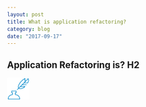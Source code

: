 ```yaml
---
layout: post
title: What is application refactoring?
category: blog
date: "2017-09-17"
---
```

<h2> Application Refactoring is? H2 </h2>
<img src="images/color-skim.png" />
